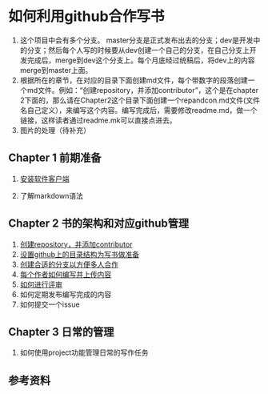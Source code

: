 # 如何利用github合作写书

1. 这个项目中会有多个分支。 master分支是正式发布出去的分支；dev是开发中的分支；然后每个人写的时候要从dev创建一个自己的分支，在自己分支上开发完成后，merge到dev这个分支上。每个月底经过统稿后，将dev上的内容merge到master上面。
2. 根据所在的章节，在对应的目录下面创建md文件，每个带数字的段落创建一个md文件。例如：“创建repository，并添加contributor”，这个是在chapter 2下面的，那么请在Chapter2这个目录下面创建一个repandcon.md文件(文件名自己定义），来编写这个内容。编写完成后，需要修改readme.md，做一个链接，这样读者通过readme.mk可以直接点进去。
3. 图片的处理（待补充）

## Chapter 1 前期准备

1. [安装软件客户端](./Chapter1/article1.md)

2. 了解markdown语法

## Chapter 2 书的架构和对应github管理

1. [创建repository，并添加contributor](./Chapter2/rep.md)
2. [设置github上的目录结构为写书做准备](./Chapter2/stru.md)
3. [创建合适的分支以方便多人合作](./Chapter2/branch.md)
4. [每个作者如何编写并上传内容](./Chapter2/write.md)
5. [如何进行评审](./Chapter2/review.md)
6. 如何定期发布编写完成的内容
7. 如何提交一个issue

## Chapter 3 日常的管理
1. 如何使用project功能管理日常的写作任务

## 参考资料


